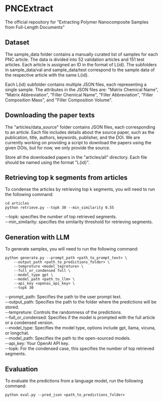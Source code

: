 # PNCExtract
The official repository for "Extracting Polymer Nanocomposite Samples from Full-Length Documents"
## Dataset
The sample_data folder contains a manually curated list of samples for each PNC article. The data is divided into 52 validation articles and 151 test articles. Each article is assigned an ID in the format of L{id}. The subfolders in sample_data/val and sample_data/test correspond to the sample data of the respective article with the same L{id}.

Each L{id} subfolder contains multiple JSON files, each representing a single sample. The attributes in the JSON files are: "Matrix Chemical Name", "Matrix Abbreviation", "Filler Chemical Name", "Filler Abbreviation", "Filler Composition Mass", and "Filler Composition Volume".
## Downloading the paper texts
The "articles/data_source" folder contains JSON files, each corresponding to an article. Each file includes details about the source paper, such as the publication, title, authors, keywords, publisher, and the DOI. We are currently working on providing a script to download the papers using the given DOIs, but for now, we only provide the source.

Store all the downloaded papers in the "articles/all" directory. Each file should be named using the format "L{id}".

## Retrieving top k segments from articles
To condense the articles by retrieving top k segments, you will need to run the following command:
```
cd articles
python retrieve.py --topk 30 --min_similarity 0.55
```
--topk: specifies the number of top retrieved segments. \
--min_similarity: specifies the similarity threshold for retrieving segments.
## Generation with LLM
To generate samples, you will need to run the following command:
```
python generate.py --prompt_path <path_to_prompt_text> \
    --output_path <path_to_predictions_folder> \
    --tempreture <model_tepreture> \
    --full_or_condensed full \
    --model_type gpt \
    --model_path <path_to_llm> \
    --api_key <openai_api_key> \
    --topk 30
```
--prompt_path: Specifies the path to the user prompt text. \
--output_path: Specifies the path to the folder where the predictions will be stored. \
--tempreture: Controls the randomness of the predictions. \
--full_or_condensed: Specifies if the model is prompted with the full article or a condensed version. \
--model_type: Specifies the model type, options include gpt, llama, vicuna, or longchat. \
--model_path: Specifies the path to the open-sourced models. \
--api_key: Your OpenAI API key. \
--topk: For the condensed case, this specifies the number of top retrieved segments.
## Evaluation
To evaluate the predictions from a language model, run the following command:
```
python eval.py --pred_json <path_to_predictions_folder>
```
